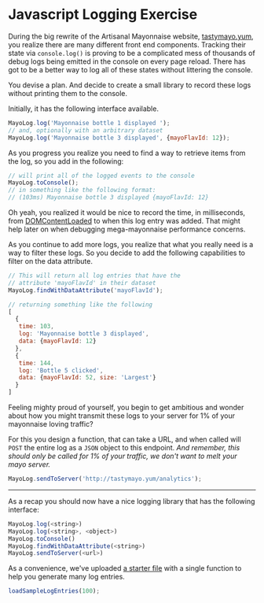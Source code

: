 # Javascript Logging Exercise

During the big rewrite of the Artisanal Mayonnaise website, [tastymayo.yum](http://tastymayo.yum), you realize there are many different front end components. Tracking their state via `console.log()` is proving to be a complicated mess of thousands of debug logs being emitted in the console on every page reload.  There has got to be a better way to log all of these states without littering the console.

You devise a plan. And decide to create a small library to record these logs without printing them to the console.

Initially, it has the following interface available.

```js
MayoLog.log('Mayonnaise bottle 1 displayed ');
// and, optionally with an arbitrary dataset
MayoLog.log('Mayonnaise bottle 3 displayed', {mayoFlavId: 12});
```

As you progress you realize you need to find a way to retrieve items from the log, so you add in the following:

```js
// will print all of the logged events to the console
MayoLog.toConsole();
// in something like the following format:
// (103ms) Mayonnaise bottle 3 displayed {mayoFlavId: 12}
```

Oh yeah, you realized it would be nice to record the time, in milliseconds, from [DOMContentLoaded](https://developer.mozilla.org/en-US/docs/Web/Events/DOMContentLoaded) to when this log entry was added. That might help later on when debugging mega-mayonnaise performance concerns.

As you continue to add more logs, you realize that what you really need is a way to filter these logs. So you decide to add the following capabilities to filter on the data attribute.

```js
// This will return all log entries that have the
// attribute 'mayoFlavId' in their dataset
MayoLog.findWithDataAttribute('mayoFlavId');

// returning something like the following
[
  {
   time: 103,
   log: 'Mayonnaise bottle 3 displayed',
   data: {mayoFlavId: 12}
  },
  {
   time: 144,
   log: 'Bottle 5 clicked',
   data: {mayoFlavId: 52, size: 'Largest'}
  }
]
```

Feeling mighty proud of yourself, you begin to get ambitious and wonder about how you might transmit these logs to your server for 1% of your mayonnaise loving traffic?

For this you design a function, that can take a URL, and when called will `POST` the entire log as a `JSON` object to this endpoint. _And remember, this should only be called for 1% of your traffic, we don't want to melt your mayo server._

```js
MayoLog.sendToServer('http://tastymayo.yum/analytics');
```

* * *

As a recap you should now have a nice logging library that has the following interface:

```js
MayoLog.log(<string>)
MayoLog.log(<string>, <object>)
MayoLog.toConsole()
MayoLog.findWithDataAttribute(<string>)
MayoLog.sendToServer(<url>)
```

As a convenience, we've uploaded [a starter file](https://gist.github.com/banderson623/c20d7b3adc023c5ce3404d2efde95bdb)  with a single function to help you generate many log entries.

```js
loadSampleLogEntries(100);
```
